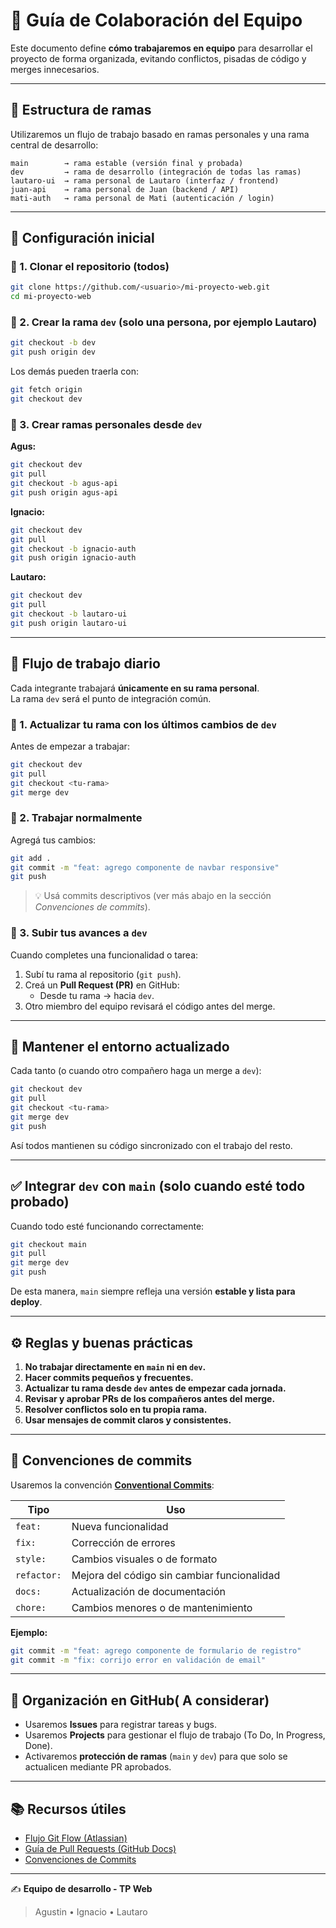 # 🤝 Guía de Colaboración del Equipo

Este documento define **cómo trabajaremos en equipo** para desarrollar el proyecto de forma organizada, evitando conflictos, pisadas de código y merges innecesarios.

---

## 🧱 Estructura de ramas

Utilizaremos un flujo de trabajo basado en ramas personales y una rama central de desarrollo:

```
main        → rama estable (versión final y probada)
dev         → rama de desarrollo (integración de todas las ramas)
lautaro-ui  → rama personal de Lautaro (interfaz / frontend)
juan-api    → rama personal de Juan (backend / API)
mati-auth   → rama personal de Mati (autenticación / login)
```

---

## 🚀 Configuración inicial

### 🔹 1. Clonar el repositorio (todos)
```bash
git clone https://github.com/<usuario>/mi-proyecto-web.git
cd mi-proyecto-web
```

### 🔹 2. Crear la rama `dev` (solo una persona, por ejemplo Lautaro)
```bash
git checkout -b dev
git push origin dev
```

Los demás pueden traerla con:
```bash
git fetch origin
git checkout dev
```

### 🔹 3. Crear ramas personales desde `dev`

**Agus:**
```bash
git checkout dev
git pull
git checkout -b agus-api
git push origin agus-api
```
**Ignacio:**
```bash
git checkout dev
git pull
git checkout -b ignacio-auth
git push origin ignacio-auth
```
**Lautaro:**

```bash
git checkout dev
git pull
git checkout -b lautaro-ui
git push origin lautaro-ui
```



---

## 🧩 Flujo de trabajo diario

Cada integrante trabajará **únicamente en su rama personal**.  
La rama `dev` será el punto de integración común.

### 🔸 1. Actualizar tu rama con los últimos cambios de `dev`
Antes de empezar a trabajar:
```bash
git checkout dev
git pull
git checkout <tu-rama>
git merge dev
```

### 🔸 2. Trabajar normalmente
Agregá tus cambios:
```bash
git add .
git commit -m "feat: agrego componente de navbar responsive"
git push
```

> 💡 Usá commits descriptivos (ver más abajo en la sección *Convenciones de commits*).

### 🔸 3. Subir tus avances a `dev`
Cuando completes una funcionalidad o tarea:
1. Subí tu rama al repositorio (`git push`).
2. Creá un **Pull Request (PR)** en GitHub:
   - Desde tu rama → hacia `dev`.
3. Otro miembro del equipo revisará el código antes del merge.

---

## 🔁 Mantener el entorno actualizado

Cada tanto (o cuando otro compañero haga un merge a `dev`):
```bash
git checkout dev
git pull
git checkout <tu-rama>
git merge dev
git push
```

Así todos mantienen su código sincronizado con el trabajo del resto.

---

## ✅ Integrar `dev` con `main` (solo cuando esté todo probado)

Cuando todo esté funcionando correctamente:
```bash
git checkout main
git pull
git merge dev
git push
```

De esta manera, `main` siempre refleja una versión **estable y lista para deploy**.

---

## ⚙️ Reglas y buenas prácticas

1. **No trabajar directamente en `main` ni en `dev`.**
2. **Hacer commits pequeños y frecuentes.**
3. **Actualizar tu rama desde `dev` antes de empezar cada jornada.**
4. **Revisar y aprobar PRs de los compañeros antes del merge.**
5. **Resolver conflictos solo en tu propia rama.**
6. **Usar mensajes de commit claros y consistentes.**

---

## 🧾 Convenciones de commits

Usaremos la convención **[Conventional Commits](https://www.conventionalcommits.org/es/v1.0.0/)**:

| Tipo | Uso |
|------|------|
| `feat:` | Nueva funcionalidad |
| `fix:` | Corrección de errores |
| `style:` | Cambios visuales o de formato |
| `refactor:` | Mejora del código sin cambiar funcionalidad |
| `docs:` | Actualización de documentación |
| `chore:` | Cambios menores o de mantenimiento |

**Ejemplo:**
```bash
git commit -m "feat: agrego componente de formulario de registro"
git commit -m "fix: corrijo error en validación de email"
```

---

## 🧠 Organización en GitHub( A considerar)

- Usaremos **Issues** para registrar tareas y bugs.  
- Usaremos **Projects** para gestionar el flujo de trabajo (To Do, In Progress, Done).  
- Activaremos **protección de ramas** (`main` y `dev`) para que solo se actualicen mediante PR aprobados.

---

## 📚 Recursos útiles

- [Flujo Git Flow (Atlassian)](https://www.atlassian.com/git/tutorials/comparing-workflows/gitflow-workflow)
- [Guía de Pull Requests (GitHub Docs)](https://docs.github.com/es/pull-requests)
- [Convenciones de Commits](https://www.conventionalcommits.org/es/v1.0.0/)

---

✍️ **Equipo de desarrollo - TP Web**  
> Agustin • Ignacio • Lautaro
